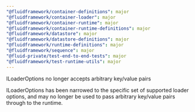 ```yaml
---
"@fluidframework/container-definitions": major
"@fluidframework/container-loader": major
"@fluidframework/container-runtime": major
"@fluidframework/container-runtime-definitions": major
"@fluidframework/datastore": major
"@fluidframework/datastore-definitions": major
"@fluidframework/runtime-definitions": major
"@fluidframework/sequence": major
"@fluid-private/test-end-to-end-tests": major
"@fluidframework/test-runtime-utils": major
---
```


ILoaderOptions no longer accepts arbitrary key/value pairs

ILoaderOptions has been narrowed to the specific set of supported loader options, and may no longer be used to pass arbitrary key/value pairs through to the runtime.
